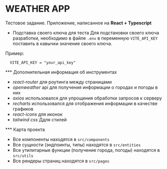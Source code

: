 # WEATHER APP

Тестовое задание.
Приложение, написанное на **React + Typescript**

* Подставка своего ключа для теста
Для подстановки своего ключа разработки, необходимо в файле ```.env``` в переменную ```VITE_API_KEY``` поставить в кавычки значение своего ключа.

Пример:
```.env
  VITE_API_KEY = "your_api_key"
```

*** Дополнительная информация об инструментах
- *react-router* для роутинга между страницами
- *openweather* api для получения информации о городах и погоды в них
- *axios* использовался для упрощения обработки запросов к серверу
- *recharts* использовался для отображения информации в качестве графиков
- *react-icons* для иконок
- *tailwind css* Ддля стилей

*** Карта проекта
- Все компоненты находятся в ```src/components```
- Все сущности (эндпоинты, типы) находятся в ```src/entities```
- Все утилитарные функции (получение города, погоды) находятся в ```src/utils```
- Все рендеры страниц находятся в ```src/pages```